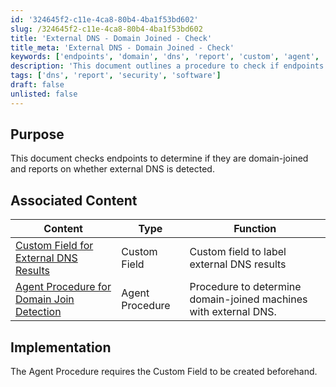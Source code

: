 ```yaml
---
id: '324645f2-c11e-4ca8-80b4-4ba1f53bd602'
slug: /324645f2-c11e-4ca8-80b4-4ba1f53bd602
title: 'External DNS - Domain Joined - Check'
title_meta: 'External DNS - Domain Joined - Check'
keywords: ['endpoints', 'domain', 'dns', 'report', 'custom', 'agent', 'procedure']
description: 'This document outlines a procedure to check if endpoints are domain-joined and reports on the detection of external DNS. It includes associated content for custom fields and agent procedures that facilitate this check.'
tags: ['dns', 'report', 'security', 'software']
draft: false
unlisted: false
---
```


## Purpose

This document checks endpoints to determine if they are domain-joined and reports on whether external DNS is detected.

## Associated Content

| Content                                                                 | Type            | Function                                             |
|-------------------------------------------------------------------------|-----------------|-----------------------------------------------------|
| [Custom Field for External DNS Results](/docs/34694743-10f7-4bfa-8a38-79ccf5c68c90) | Custom Field    | Custom field to label external DNS results          |
| [Agent Procedure for Domain Join Detection](/docs/34694743-10f7-4bfa-8a38-79ccf5c68c90) | Agent Procedure  | Procedure to determine domain-joined machines with external DNS. |

## Implementation

The Agent Procedure requires the Custom Field to be created beforehand.


